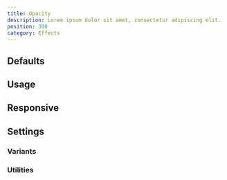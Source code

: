 ```yaml
---
title: Opacity
description: Lorem ipsum dolor sit amet, consectetur adipiscing elit.
position: 300
category: Effects
---
```


## Defaults

<TableGenerateCommon 
  :rules="{
    'opacity-0': ['opacity: 0;'],
    'opacity-5': ['opacity: 0.05;'],
    'opacity-10': ['opacity: 0.10;'],
    'opacity-20': ['opacity: 0.20;'],
    'opacity-25': ['opacity: 0.25;'],
    'opacity-30': ['opacity: 0.3;'],
    'opacity-40': ['opacity: 0.4;'],
    'opacity-50': ['opacity: 0.5;'],
    'opacity-60': ['opacity: 0.6;'],
    'opacity-70': ['opacity: 0.7;'],
    'opacity-75': ['opacity: 0.75;'],
    'opacity-80': ['opacity: 0.8;'],
    'opacity-90': ['opacity: 0.9;'],
    'opacity-95': ['opacity: 0.95;'],
    'opacity-100': ['opacity: 1;'],
}"></TableGenerateCommon>

## Usage

## Responsive

## Settings

### Variants

### Utilities
